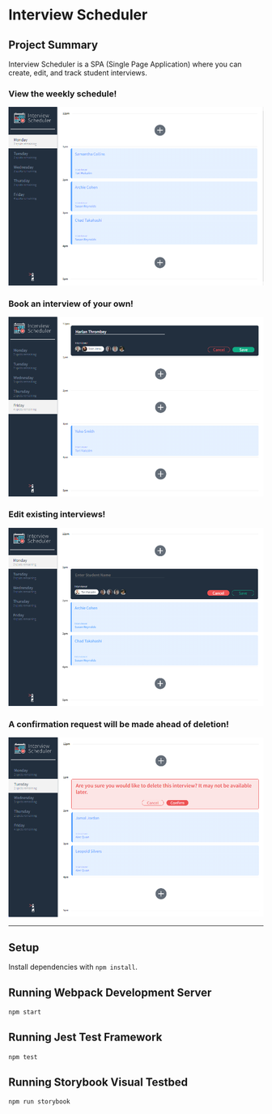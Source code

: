 # Interview Scheduler

## Project Summary
Interview Scheduler is a SPA (Single Page Application) where you can create, edit, and track student interviews.

### View the weekly schedule!
!["Interview Schedule"](https://github.com/B-Waterman/scheduler/blob/master/docs/InterviewSchedule.png?raw=true)

### Book an interview of your own!
!["Book an interview"](https://github.com/B-Waterman/scheduler/blob/master/docs/BookInterview.png?raw=true)

### Edit existing interviews!
!["Edit Interiew"](https://github.com/B-Waterman/scheduler/blob/master/docs/EditInterview.png?raw=true)

### A confirmation request will be made ahead of deletion!
!["Delete Confirm"](https://github.com/B-Waterman/scheduler/blob/master/docs/DeleteInterview.png?raw=true)

---

## Setup

Install dependencies with `npm install`.

## Running Webpack Development Server

```sh
npm start
```

## Running Jest Test Framework

```sh
npm test
```

## Running Storybook Visual Testbed

```sh
npm run storybook
```
